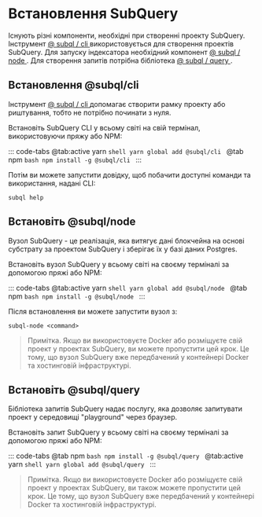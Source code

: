 # Встановлення SubQuery

Існують різні компоненти, необхідні при створенні проекту SubQuery. Інструмент [ @ subql / cli ](https://github.com/subquery/subql/tree/docs-new-section/packages/cli) використовується для створення проектів SubQuery. Для запуску індексатора необхідний компонент [ @ subql / node ](https://github.com/subquery/subql/tree/docs-new-section/packages/node). Для створення запитів потрібна бібліотека [ @ subql / query ](https://github.com/subquery/subql/tree/docs-new-section/packages/query).

## Встановлення @subql/cli

Інструмент [ @ subql / cli ](https://github.com/subquery/subql/tree/docs-new-section/packages/cli) допомагає створити рамку проекту або риштування, тобто не потрібно починати з нуля.

Встановіть SubQuery CLI у всьому світі на свій термінал, використовуючи пряжу або NPM:

::: code-tabs @tab:active yarn `shell yarn global add @subql/cli `
@tab npm `bash npm install -g @subql/cli ` :::

Потім ви можете запустити довідку, щоб побачити доступні команди та використання, надані CLI:

```shell
subql help
```

## Встановіть @subql/node

Вузол SubQuery - це реалізація, яка витягує дані блокчейна на основі субстрату за проектом SubQuery і зберігає їх у базі даних Postgres.

Встановіть вузол SubQuery у всьому світі на своєму терміналі за допомогою пряжі або NPM:

::: code-tabs @tab:active yarn `shell yarn global add @subql/node `
@tab npm `bash npm install -g @subql/node ` :::

Після встановлення ви можете запустити вузол з:

```shell
subql-node <command>
```

> Примітка. Якщо ви використовуєте Docker або розміщуєте свій проект у проектах SubQuery, ви можете пропустити цей крок. Це тому, що вузол SubQuery вже передбачений у контейнері Docker та хостинговій інфраструктурі.

## Встановіть @subql/query

Бібліотека запитів SubQuery надає послугу, яка дозволяє запитувати проект у середовищі "playground" через браузер.

Встановіть запит SubQuery у всьому світі на своєму терміналі за допомогою пряжі або NPM:

::: code-tabs @tab npm `bash npm install -g @subql/query `
@tab:active yarn `shell yarn global add @subql/query ` :::

> Примітка. Якщо ви використовуєте Docker або розміщуєте свій проект у проектах SubQuery, ви також можете пропустити цей крок. Це тому, що вузол SubQuery вже передбачений у контейнері Docker та хостинговій інфраструктурі.
